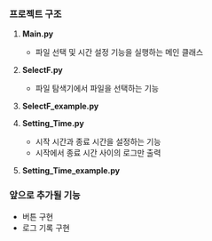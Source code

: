 ### 프로젝트 구조

1. **Main.py**
   - 파일 선택 및 시간 설정 기능을 실행하는 메인 클래스

2. **SelectF.py**
   - 파일 탐색기에서 파일을 선택하는 기능

3. **SelectF_example.py**

4. **Setting_Time.py**
   - 시작 시간과 종료 시간을 설정하는 기능
   - 시작에서 종료 시간 사이의 로그만 출력

5. **Setting_Time_example.py**

### 앞으로 추가될 기능
- 버튼 구현
- 로그 기록 구현

